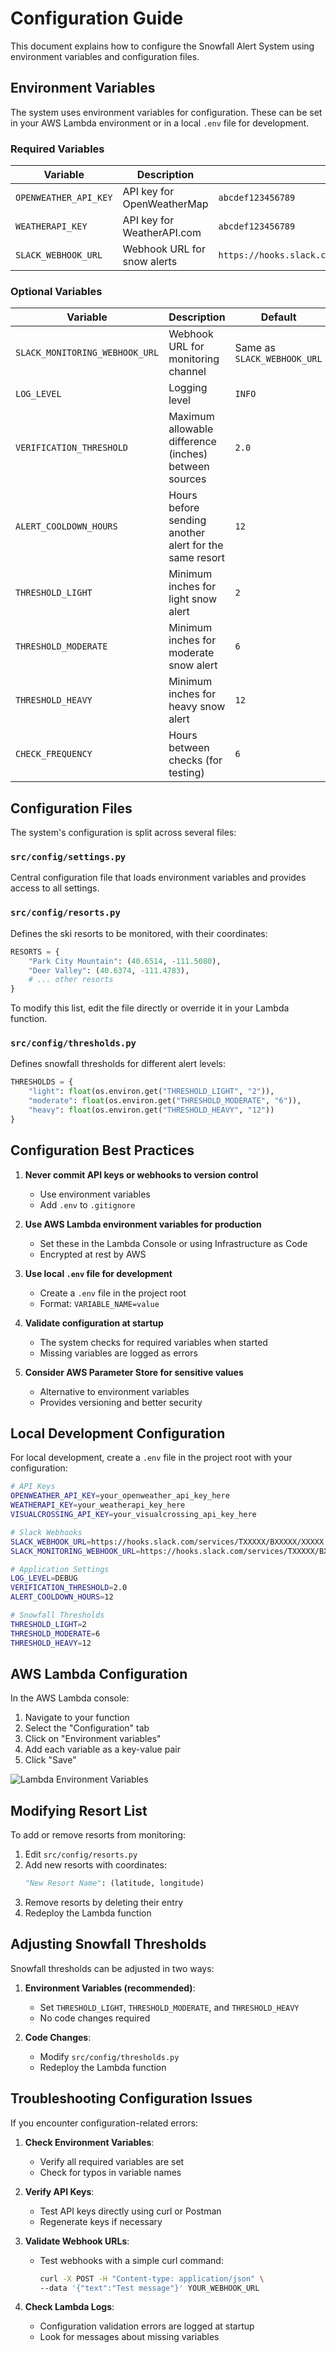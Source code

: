 # Configuration Guide

This document explains how to configure the Snowfall Alert System using environment variables and configuration files.

## Environment Variables

The system uses environment variables for configuration. These can be set in your AWS Lambda environment or in a local `.env` file for development.

### Required Variables

| Variable              | Description                 | Example                                                |
| --------------------- | --------------------------- | ------------------------------------------------------ |
| `OPENWEATHER_API_KEY` | API key for OpenWeatherMap  | `abcdef123456789`                                      |
| `WEATHERAPI_KEY`      | API key for WeatherAPI.com  | `abcdef123456789`                                      |
| `SLACK_WEBHOOK_URL`   | Webhook URL for snow alerts | `https://hooks.slack.com/services/TXXXXX/BXXXXX/XXXXX` |

### Optional Variables

| Variable                       | Description                                            | Default                     | Example                                                |
| ------------------------------ | ------------------------------------------------------ | --------------------------- | ------------------------------------------------------ |
| `SLACK_MONITORING_WEBHOOK_URL` | Webhook URL for monitoring channel                     | Same as `SLACK_WEBHOOK_URL` | `https://hooks.slack.com/services/TXXXXX/BXXXXX/XXXXX` |
| `LOG_LEVEL`                    | Logging level                                          | `INFO`                      | `DEBUG`                                                |
| `VERIFICATION_THRESHOLD`       | Maximum allowable difference (inches) between sources  | `2.0`                       | `3.5`                                                  |
| `ALERT_COOLDOWN_HOURS`         | Hours before sending another alert for the same resort | `12`                        | `24`                                                   |
| `THRESHOLD_LIGHT`              | Minimum inches for light snow alert                    | `2`                         | `3`                                                    |
| `THRESHOLD_MODERATE`           | Minimum inches for moderate snow alert                 | `6`                         | `7`                                                    |
| `THRESHOLD_HEAVY`              | Minimum inches for heavy snow alert                    | `12`                        | `10`                                                   |
| `CHECK_FREQUENCY`              | Hours between checks (for testing)                     | `6`                         | `3`                                                    |

## Configuration Files

The system's configuration is split across several files:

### `src/config/settings.py`

Central configuration file that loads environment variables and provides access to all settings.

### `src/config/resorts.py`

Defines the ski resorts to be monitored, with their coordinates:

```python
RESORTS = {
    "Park City Mountain": (40.6514, -111.5080),
    "Deer Valley": (40.6374, -111.4783),
    # ... other resorts
}
```

To modify this list, edit the file directly or override it in your Lambda function.

### `src/config/thresholds.py`

Defines snowfall thresholds for different alert levels:

```python
THRESHOLDS = {
    "light": float(os.environ.get("THRESHOLD_LIGHT", "2")),
    "moderate": float(os.environ.get("THRESHOLD_MODERATE", "6")),
    "heavy": float(os.environ.get("THRESHOLD_HEAVY", "12"))
}
```

## Configuration Best Practices

1. **Never commit API keys or webhooks to version control**

   - Use environment variables
   - Add `.env` to `.gitignore`

2. **Use AWS Lambda environment variables for production**

   - Set these in the Lambda Console or using Infrastructure as Code
   - Encrypted at rest by AWS

3. **Use local `.env` file for development**

   - Create a `.env` file in the project root
   - Format: `VARIABLE_NAME=value`

4. **Validate configuration at startup**

   - The system checks for required variables when started
   - Missing variables are logged as errors

5. **Consider AWS Parameter Store for sensitive values**
   - Alternative to environment variables
   - Provides versioning and better security

## Local Development Configuration

For local development, create a `.env` file in the project root with your configuration:

```bash
# API Keys
OPENWEATHER_API_KEY=your_openweather_api_key_here
WEATHERAPI_KEY=your_weatherapi_key_here
VISUALCROSSING_API_KEY=your_visualcrossing_api_key_here

# Slack Webhooks
SLACK_WEBHOOK_URL=https://hooks.slack.com/services/TXXXXX/BXXXXX/XXXXX
SLACK_MONITORING_WEBHOOK_URL=https://hooks.slack.com/services/TXXXXX/BXXXXX/XXXXX

# Application Settings
LOG_LEVEL=DEBUG
VERIFICATION_THRESHOLD=2.0
ALERT_COOLDOWN_HOURS=12

# Snowfall Thresholds
THRESHOLD_LIGHT=2
THRESHOLD_MODERATE=6
THRESHOLD_HEAVY=12
```

## AWS Lambda Configuration

In the AWS Lambda console:

1. Navigate to your function
2. Select the "Configuration" tab
3. Click on "Environment variables"
4. Add each variable as a key-value pair
5. Click "Save"

![Lambda Environment Variables](../assets/lambda-env-vars.png)

## Modifying Resort List

To add or remove resorts from monitoring:

1. Edit `src/config/resorts.py`
2. Add new resorts with coordinates:
   ```python
   "New Resort Name": (latitude, longitude)
   ```
3. Remove resorts by deleting their entry
4. Redeploy the Lambda function

## Adjusting Snowfall Thresholds

Snowfall thresholds can be adjusted in two ways:

1. **Environment Variables (recommended)**:

   - Set `THRESHOLD_LIGHT`, `THRESHOLD_MODERATE`, and `THRESHOLD_HEAVY`
   - No code changes required

2. **Code Changes**:
   - Modify `src/config/thresholds.py`
   - Redeploy the Lambda function

## Troubleshooting Configuration Issues

If you encounter configuration-related errors:

1. **Check Environment Variables**:

   - Verify all required variables are set
   - Check for typos in variable names

2. **Verify API Keys**:

   - Test API keys directly using curl or Postman
   - Regenerate keys if necessary

3. **Validate Webhook URLs**:

   - Test webhooks with a simple curl command:
     ```bash
     curl -X POST -H "Content-type: application/json" \
     --data '{"text":"Test message"}' YOUR_WEBHOOK_URL
     ```

4. **Check Lambda Logs**:
   - Configuration validation errors are logged at startup
   - Look for messages about missing variables
